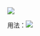 
<img src="https://github.com/guoxiaoxing/android-framework-source-code-analysis/raw/master/art/emoji/emoji1.gif"/>

用法：<img src="https://github.com/guoxiaoxing/android-framework-source-code-analysis/raw/master/art/emoji/emoji1.gif">

